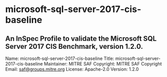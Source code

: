 # microsoft-sql-server-2017-cis-baseline
An InSpec Profile to validate the Microsoft SQL Server 2017 CIS Benchmark, version 1.2.0.
---
Name: microsoft-sql-server-2017-cis-baseline
Title: microsoft-sql-server-2017-cis-baseline
Maintainer: MITRE SAF
Copyright: MITRE SAF
Copyright Email: saf@groups.mitre.org
License: Apache-2.0
Version: 1.2.0
